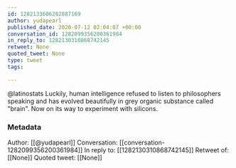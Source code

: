 ```yaml
---
id: 1282133606282887169
author: yudapearl
published_date: 2020-07-12 02:04:07 +00:00
conversation_id: 1282099356200361984
in_reply_to: 1282130310868742145
retweet: None
quoted_tweet: None
type: tweet
tags:

---
```


@latinostats Luckily, human intelligence refused to listen to philosophers speaking and has evolved beautifully in grey organic substance called "brain". Now on its way to experiment with silicons.

### Metadata

Author: [[@yudapearl]]
Conversation: [[conversation-1282099356200361984]]
In reply to: [[1282130310868742145]]
Retweet of: [[None]]
Quoted tweet: [[None]]
